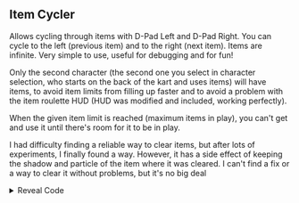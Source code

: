 ## Item Cycler

Allows cycling through items with D-Pad Left and D-Pad Right. You can cycle to the left (previous item) and to the right (next item). Items are infinite. Very simple to use, useful for debugging and for fun!

Only the second character (the second one you select in character selection, who starts on the back of the kart and uses items) will have items, to avoid item limits from filling up faster and to avoid a problem with the item roulette HUD (HUD was modified and included, working perfectly).

When the given item limit is reached (maximum items in play), you can't get and use it until there's room for it to be in play.

I had difficulty finding a reliable way to clear items, but after lots of experiments, I finally found a way. However, it has a side effect of keeping the shadow and particle of the item where it was cleared. I can't find a fix or a way to clear it without problems, but it's no big deal

<details>
<summary>Reveal Code</summary>

```armv7
0414FA9C 60000000
0414FAAC 60000000
C21500E8 00000004
80610008 2C030013
4181000C 8879FF90
90610008 2C1B0000
60000000 00000000
C220A584 00000015
80CDAB20 88E6FF90
3D808037 A14C6280
714B0003 41820068
8986FF8F 2C0C0000
4082005C 806602D0
2C030000 41820014
3D808021 618CE368
7D8903A6 4E800421
714B0001 41820020
38E7FFFF 2C070010
4182FFF8 2C070000
40800024 38E00013
4800001C 38E70001
2C070010 4182FFF8
2C070013 40810008
38E00000 98E6FF90
90E60254 38E00010
90E6024C 714A0003
39800001 40820008
39800000 9986FF8F
808DA3C8 00000000
C21FBE88 00000002
2C1E0000 41820008
5460063F 00000000
```
</details>